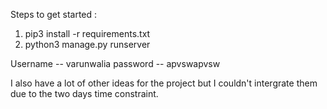 Steps to get started :

1. pip3 install -r requirements.txt
2. python3 manage.py runserver

Username -- varunwalia
password -- apvswapvsw

I also have a lot of other ideas for the project but I couldn't intergrate them due to the two days time constraint.

